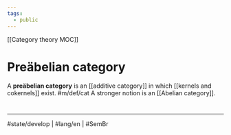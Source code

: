 ```yaml
---
tags:
  - public
---
```

[[Category theory MOC]]
# Preäbelian category

A **preäbelian category** is an [[additive category]] in which [[kernels and cokernels]] exist. #m/def/cat 
A stronger notion is an [[Abelian category]].

#
---
#state/develop | #lang/en | #SemBr
